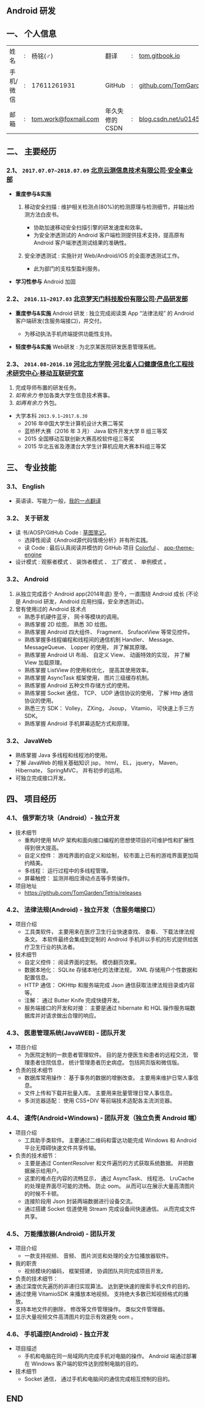## Android 研发

## 一、 个人信息

<table >
    <tr>
        <td>姓名</td><td>:</td><td>杨铭(♂)</td>
        <td>翻译</td><td>:</td><td><a href="https://tom.gitbook.io">tom.gitbook.io</a></td>
    </tr>
    <tr>
        <td>手机/微信</td><td>:</td><td>17611261931</td>
        <td>GitHub</td><td>:</td><td><a href="https://github.com/TomGarden/Tetris/releases">github.com/TomGarden</a></td>
    </tr>
    <tr>
        <td>邮箱</td><td>:</td><td><a href="mailto:tom.work@foxmail.com">tom.work@foxmail.com</a></td>
        <td>年久失修的CSDN</td><td>:</td><td><a href="https://blog.csdn.net/u014587769">blog.csdn.net/u014587769</a></td>
    </tr>
</table>

## 二、 主要经历

### 2.1、 `2017.07.07~2018.07.09` [北京云测信息技术有限公司·安全事业部](https://sec-console.testin.cn/scan/list.htm)

- **重度参与&实施**      
    1. 移动安全扫描 : 维护相关检测点(80%)的检测原理与检测细节，并输出检测方法白皮书。
        - 协助加速移动安全扫描引擎的研发速度和效率。
        - 为安全渗透测试的 Android 客户端检测提供技术支持，提高原有 Android 客户端渗透测试结果的准确性。      

    2. 安全渗透测试 : 实施针对 Web/Android/iOS 的全面渗透测试工作。
        - 此为部门的支柱型盈利服务。

- **学习性参与** Android 加固

### 2.2、 `2016.11~2017.03` [北京梦天门科技股份有限公司·产品研发部](http://www.mtm2000.net/page/index.jsp)

- **重度参与&实施** Android 研发 : 独立完成阅读类 App “法律法规” 的 Android 客户端研发(含服务端接口)，并交付。
    - 为移动执法手机终端提供功能性支持。

- **轻度参与&实施** Web研发 : 为北京某医院研发医患管理系统。

### 2.3、 `2014.08-2016.10` [河北北方学院·河北省人口健康信息化工程技术研究中心·移动互联研究室](http://kyc.hebeinu.edu.cn/webPage/showarticle1024.html)

1. 完成导师布置的研发任务。
2. _如有余力_ 参加各类大学生信息技术赛事。
3. _如再有余力_ 外包。

- 大学本科 `2013.9.1~2017.6.30`
    - 2016 年中国大学生计算机设计大赛二等奖
    - 蓝桥杯大赛（2016 年 3 月） Java 软件开发大学 B 组三等奖
    - 2015 全国移动互联创新大赛高校软件组三等奖
    - 2015 华北五省及港澳台大学生计算机应用大赛本科组三等奖

## 三、 专业技能

### 3.1、 English
- 英语读、写能力一般，[我的一点翻译](https://tom.gitbook.io)

### 3.2、 关于研发
- 读 书/AOSP/GitHub Code : [草图笔记](https://github.com/TomGarden/Translate/tree/master/About/Read_AOSP_PNG)。
    - 选择性阅读《Android源代码情境分析》并有所实践。
    - 读 Code : 最后认真阅读并模仿的 GitHub 项目 [Colorful](https://github.com/garretyoder/Colorful) 、 [app-theme-engine](https://github.com/garretyoder/app-theme-engine)
- 设计模式 : 观察者模式 、 装饰者模式 、 工厂模式 、 单例模式 。 

### 3.2、 Android
1. 从独立完成首个 Android app(2014年底) 至今，一直围绕 Android 成长 (不论是 Android 研发，Android 应用扫描，安全渗透测试)。
2. 曾有使用过的 Android 技术点
    - 熟悉手机硬件蓝牙， 网卡等模块的调用。
    - 熟练掌握 2D 绘图， 熟悉 3D 绘图。
    - 熟练掌握 Android 四大组件、 Fragment、 SrufaceView 等常见控件。
    - 熟练掌握多线程编程和线程间的通信机制 Handler、 Message、 MessageQueue、 Lopper 的使用， 并了解其原理。
    - 熟练掌握 Android UI 布局、 自定义 View、 动画特效的实现， 并了解 View 加载原理。
    - 熟练掌握 ListView 的使用和优化， 提高其使用效率。
    - 熟练掌握 AsyncTask 框架使用， 图片三级缓存机制。
    - 熟练掌握 Android 五种文件存储方式的使用。
    - 熟练掌握 Socket 通信， TCP、 UDP 通信协议的使用， 了解 Http 通信协议的使用。
    - 熟悉三方 SDK： Volley， ZXing， Jsoup， Vitamio， 可快速上手三方 SDK。
    - 熟练掌握 Android 手机屏幕适配方式和原理。

### 3.2、 JavaWeb
- 熟练掌握 Java 多线程和线程池的使用。
- 了解 JavaWeb 的相关基础知识 jsp， html， EL， jquery， Maven， Hibernate， SpringMVC， 并有初步的运用。
- 可独立完成接口开发。

## 四、 项目经历

### 4.1、 俄罗斯方块（Android）- 独立开发
- 技术细节
  - 重构时使用 MVP 架构和面向接口编程的思想使项目的可维护性和扩展性得到很大提高。
  - 自定义控件： 游戏界面的自定义和绘制， 较市面上已有的游戏界面更加简约精美。
  - 多线程： 运行过程中的多线程管理。
  - 屏幕触控： 监测并相应滑动点击等手势操作。
- 项目地址
  - https://github.com/TomGarden/Tetris/releases

### 4.2、 法律法规(Android) - 独立开发（含服务端接口）
- 项目介绍
  - 工具类软件， 主要用来在医疗卫生行业快速查找、 查看、 下载法律法规条文。 本软件最终会集成到定制的 Android 手机并以手机的形式提供给医疗卫生行业的执法者。
- 技术细节
  - 自定义控件： 阅读界面的定制。 模仿翻页效果。
  - 数据本地化： SQLite 存储本地化的法律法规， XML 存储用户个性数据和配置信息。
  - HTTP 通信： OKHttp 和服务端完成 Json 通信获取法律法规目录或内容等。
  - 注解： 通过 Butter Knife 完成快捷开发。
  - 服务端接口的开发和对接： 主要是通过 hibernate 和 HQL 操作服务端数据库并对请求做出合理的响应。

### 4.3、 医患管理系统(JavaWEB) - 团队开发
- 项目介绍
  - 为医院定制的一款患者管理软件。 目的是方便医生和患者的远程交流， 管理患者住院信息， 统计管理患者历史病症。 包括网页版和微信版。
- 负责的技术细节
  - 数据库常用操作： 基于事务的数据的增删改查。 主要用来维护日常人事信息。
  - 文件上传和下载并批量入库。 主要用来批量管理日常人事信息。
  - 多浏览器适配： 使用 CSS+DIV 等前端技术适配各主流浏览器。

### 4.4、 速传(Android+Windows) - 团队开发（独立负责 Android 端）
- 项目介绍
  - 工具助手类软件。 主要通过二维码和雷达功能完成 Windows 和 Android 平台无障碍快速文件共享传输。
- 负责的技术细节：
  - 主要是通过 ContentResolver 和文件遍历的方式获取系统数据。 并把数据展示给用户。
  - 这里的难点在内容的流畅显示， 通过 AsyncTask、 线程池、 LruCache 的处理是界面尽可能的流畅。 防止 oom。 从而可以在展示大量高清图片的时候不卡顿。
  - 连接阶段用 Json 封装两端数据进行设备交流。
  - 通过搭建 Socket 信道使用 Stream 完成设备间快速通信。 从而完成文件共享。

### 4.5、 万能播放器(Android) - 团队开发
- 项目介绍
  - 一款支持视频、 音频、 图片浏览和处理的全方位播放器软件。
- 我的职责
  - 视频模块的编码， 框架搭建， 协调团队共同完成项目开发。
- 负责的技术细节：
 - 通过深度优先遍历的非递归实现算法。 达到更快速的搜索手机文件的目的。
 - 通过使用 VitamioSDK 来播放本地视频。 支持绝大多数已知视频格式的播放。
 - 支持本地文件的删除， 修改等文件管理操作。 类似文件管理器。
 - 显示大量视频文件高清图片的显示有效避免 oom 。

### 4.6、 手机遥控(Android) - 独立开发
- 项目描述
  - 手机和电脑在同一局域网内完成手机对电脑的操作。 Android 端通过部署在 Windows 客户端的软件达到控制电脑的目的。
- 技术细节
  - Socket 通信， 通过手机和电脑间的通信完成相互控制的目的。

## END